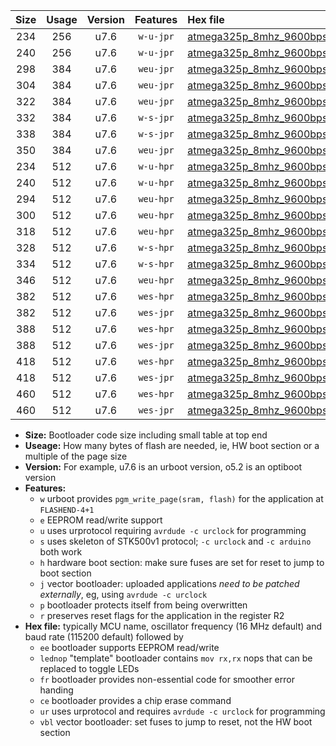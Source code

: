 |Size|Usage|Version|Features|Hex file|
|:-:|:-:|:-:|:-:|:--|
|234|256|u7.6|`w-u-jpr`|[atmega325p_8mhz_9600bps_ur_vbl.hex](https://raw.githubusercontent.com/stefanrueger/urboot/main/atmega325p_8mhz_9600bps_ur_vbl.hex)|
|240|256|u7.6|`w-u-jpr`|[atmega325p_8mhz_9600bps_lednop_ur_vbl.hex](https://raw.githubusercontent.com/stefanrueger/urboot/main/atmega325p_8mhz_9600bps_lednop_ur_vbl.hex)|
|298|384|u7.6|`weu-jpr`|[atmega325p_8mhz_9600bps_ee_ur_vbl.hex](https://raw.githubusercontent.com/stefanrueger/urboot/main/atmega325p_8mhz_9600bps_ee_ur_vbl.hex)|
|304|384|u7.6|`weu-jpr`|[atmega325p_8mhz_9600bps_ee_lednop_ur_vbl.hex](https://raw.githubusercontent.com/stefanrueger/urboot/main/atmega325p_8mhz_9600bps_ee_lednop_ur_vbl.hex)|
|322|384|u7.6|`weu-jpr`|[atmega325p_8mhz_9600bps_ee_lednop_fr_ur_vbl.hex](https://raw.githubusercontent.com/stefanrueger/urboot/main/atmega325p_8mhz_9600bps_ee_lednop_fr_ur_vbl.hex)|
|332|384|u7.6|`w-s-jpr`|[atmega325p_8mhz_9600bps_vbl.hex](https://raw.githubusercontent.com/stefanrueger/urboot/main/atmega325p_8mhz_9600bps_vbl.hex)|
|338|384|u7.6|`w-s-jpr`|[atmega325p_8mhz_9600bps_lednop_vbl.hex](https://raw.githubusercontent.com/stefanrueger/urboot/main/atmega325p_8mhz_9600bps_lednop_vbl.hex)|
|350|384|u7.6|`weu-jpr`|[atmega325p_8mhz_9600bps_ee_lednop_fr_ce_ur_vbl.hex](https://raw.githubusercontent.com/stefanrueger/urboot/main/atmega325p_8mhz_9600bps_ee_lednop_fr_ce_ur_vbl.hex)|
|234|512|u7.6|`w-u-hpr`|[atmega325p_8mhz_9600bps_ur.hex](https://raw.githubusercontent.com/stefanrueger/urboot/main/atmega325p_8mhz_9600bps_ur.hex)|
|240|512|u7.6|`w-u-hpr`|[atmega325p_8mhz_9600bps_lednop_ur.hex](https://raw.githubusercontent.com/stefanrueger/urboot/main/atmega325p_8mhz_9600bps_lednop_ur.hex)|
|294|512|u7.6|`weu-hpr`|[atmega325p_8mhz_9600bps_ee_ur.hex](https://raw.githubusercontent.com/stefanrueger/urboot/main/atmega325p_8mhz_9600bps_ee_ur.hex)|
|300|512|u7.6|`weu-hpr`|[atmega325p_8mhz_9600bps_ee_lednop_ur.hex](https://raw.githubusercontent.com/stefanrueger/urboot/main/atmega325p_8mhz_9600bps_ee_lednop_ur.hex)|
|318|512|u7.6|`weu-hpr`|[atmega325p_8mhz_9600bps_ee_lednop_fr_ur.hex](https://raw.githubusercontent.com/stefanrueger/urboot/main/atmega325p_8mhz_9600bps_ee_lednop_fr_ur.hex)|
|328|512|u7.6|`w-s-hpr`|[atmega325p_8mhz_9600bps.hex](https://raw.githubusercontent.com/stefanrueger/urboot/main/atmega325p_8mhz_9600bps.hex)|
|334|512|u7.6|`w-s-hpr`|[atmega325p_8mhz_9600bps_lednop.hex](https://raw.githubusercontent.com/stefanrueger/urboot/main/atmega325p_8mhz_9600bps_lednop.hex)|
|346|512|u7.6|`weu-hpr`|[atmega325p_8mhz_9600bps_ee_lednop_fr_ce_ur.hex](https://raw.githubusercontent.com/stefanrueger/urboot/main/atmega325p_8mhz_9600bps_ee_lednop_fr_ce_ur.hex)|
|382|512|u7.6|`wes-hpr`|[atmega325p_8mhz_9600bps_ee.hex](https://raw.githubusercontent.com/stefanrueger/urboot/main/atmega325p_8mhz_9600bps_ee.hex)|
|382|512|u7.6|`wes-jpr`|[atmega325p_8mhz_9600bps_ee_vbl.hex](https://raw.githubusercontent.com/stefanrueger/urboot/main/atmega325p_8mhz_9600bps_ee_vbl.hex)|
|388|512|u7.6|`wes-hpr`|[atmega325p_8mhz_9600bps_ee_lednop.hex](https://raw.githubusercontent.com/stefanrueger/urboot/main/atmega325p_8mhz_9600bps_ee_lednop.hex)|
|388|512|u7.6|`wes-jpr`|[atmega325p_8mhz_9600bps_ee_lednop_vbl.hex](https://raw.githubusercontent.com/stefanrueger/urboot/main/atmega325p_8mhz_9600bps_ee_lednop_vbl.hex)|
|418|512|u7.6|`wes-hpr`|[atmega325p_8mhz_9600bps_ee_lednop_fr.hex](https://raw.githubusercontent.com/stefanrueger/urboot/main/atmega325p_8mhz_9600bps_ee_lednop_fr.hex)|
|418|512|u7.6|`wes-jpr`|[atmega325p_8mhz_9600bps_ee_lednop_fr_vbl.hex](https://raw.githubusercontent.com/stefanrueger/urboot/main/atmega325p_8mhz_9600bps_ee_lednop_fr_vbl.hex)|
|460|512|u7.6|`wes-hpr`|[atmega325p_8mhz_9600bps_ee_lednop_fr_ce.hex](https://raw.githubusercontent.com/stefanrueger/urboot/main/atmega325p_8mhz_9600bps_ee_lednop_fr_ce.hex)|
|460|512|u7.6|`wes-jpr`|[atmega325p_8mhz_9600bps_ee_lednop_fr_ce_vbl.hex](https://raw.githubusercontent.com/stefanrueger/urboot/main/atmega325p_8mhz_9600bps_ee_lednop_fr_ce_vbl.hex)|

- **Size:** Bootloader code size including small table at top end
- **Useage:** How many bytes of flash are needed, ie, HW boot section or a multiple of the page size
- **Version:** For example, u7.6 is an urboot version, o5.2 is an optiboot version
- **Features:**
  + `w` urboot provides `pgm_write_page(sram, flash)` for the application at `FLASHEND-4+1`
  + `e` EEPROM read/write support
  + `u` uses urprotocol requiring `avrdude -c urclock` for programming
  + `s` uses skeleton of STK500v1 protocol; `-c urclock` and `-c arduino` both work
  + `h` hardware boot section: make sure fuses are set for reset to jump to boot section
  + `j` vector bootloader: uploaded applications *need to be patched externally*, eg, using `avrdude -c urclock`
  + `p` bootloader protects itself from being overwritten
  + `r` preserves reset flags for the application in the register R2
- **Hex file:** typically MCU name, oscillator frequency (16 MHz default) and baud rate (115200 default) followed by
  + `ee` bootloader supports EEPROM read/write
  + `lednop` "template" bootloader contains `mov rx,rx` nops that can be replaced to toggle LEDs
  + `fr` bootloader provides non-essential code for smoother error handing
  + `ce` bootloader provides a chip erase command
  + `ur` uses urprotocol and requires `avrdude -c urclock` for programming
  + `vbl` vector bootloader: set fuses to jump to reset, not the HW boot section
